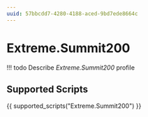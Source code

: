 ```yaml
---
uuid: 57bbcdd7-4280-4188-aced-9bd7ede8664c
---
```



# Extreme.Summit200


<!-- prettier-ignore -->
!!! todo
    Describe *Extreme.Summit200* profile

## Supported Scripts

{{ supported_scripts("Extreme.Summit200") }}

